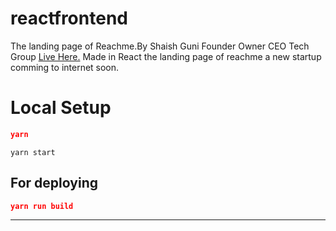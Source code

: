 # reactfrontend
The landing page of Reachme.By Shaish Guni Founder Owner CEO Tech Group
[Live Here.](https://reachme.netlify.app/)
Made in React the landing page of reachme a new startup comming to internet soon.
	

# Local Setup

```json
yarn
```
```
yarn start
```

## For deploying

```json
yarn run build
```

				
<hr>
